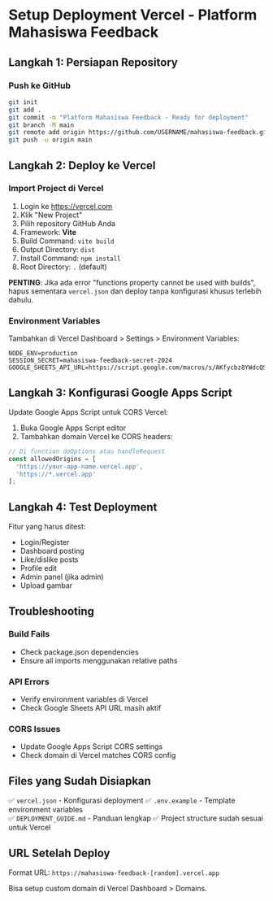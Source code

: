 # Setup Deployment Vercel - Platform Mahasiswa Feedback

## Langkah 1: Persiapan Repository

### Push ke GitHub
```bash
git init
git add .
git commit -m "Platform Mahasiswa Feedback - Ready for deployment"
git branch -M main
git remote add origin https://github.com/USERNAME/mahasiswa-feedback.git
git push -u origin main
```

## Langkah 2: Deploy ke Vercel

### Import Project di Vercel
1. Login ke https://vercel.com
2. Klik "New Project"
3. Pilih repository GitHub Anda
4. Framework: **Vite**
5. Build Command: `vite build`
6. Output Directory: `dist`
7. Install Command: `npm install`
8. Root Directory: `.` (default)

**PENTING**: Jika ada error "functions property cannot be used with builds", hapus sementara `vercel.json` dan deploy tanpa konfigurasi khusus terlebih dahulu.

### Environment Variables
Tambahkan di Vercel Dashboard > Settings > Environment Variables:

```
NODE_ENV=production
SESSION_SECRET=mahasiswa-feedback-secret-2024
GOOGLE_SHEETS_API_URL=https://script.google.com/macros/s/AKfycbz8YWdcQSZlVkmsV6PIvh8E6vDeV1fnbaj51atRBjWAEa5NRhSveWmuSsBNSDGfzfT-/exec
```

## Langkah 3: Konfigurasi Google Apps Script

Update Google Apps Script untuk CORS Vercel:

1. Buka Google Apps Script editor
2. Tambahkan domain Vercel ke CORS headers:

```javascript
// Di function doOptions atau handleRequest
const allowedOrigins = [
  'https://your-app-name.vercel.app',
  'https://*.vercel.app'
];
```

## Langkah 4: Test Deployment

Fitur yang harus ditest:
- Login/Register
- Dashboard posting
- Like/dislike posts
- Profile edit
- Admin panel (jika admin)
- Upload gambar

## Troubleshooting

### Build Fails
- Check package.json dependencies
- Ensure all imports menggunakan relative paths

### API Errors
- Verify environment variables di Vercel
- Check Google Sheets API URL masih aktif

### CORS Issues
- Update Google Apps Script CORS settings
- Check domain di Vercel matches CORS config

## Files yang Sudah Disiapkan

✅ `vercel.json` - Konfigurasi deployment
✅ `.env.example` - Template environment variables  
✅ `DEPLOYMENT_GUIDE.md` - Panduan lengkap
✅ Project structure sudah sesuai untuk Vercel

## URL Setelah Deploy

Format URL: `https://mahasiswa-feedback-[random].vercel.app`

Bisa setup custom domain di Vercel Dashboard > Domains.